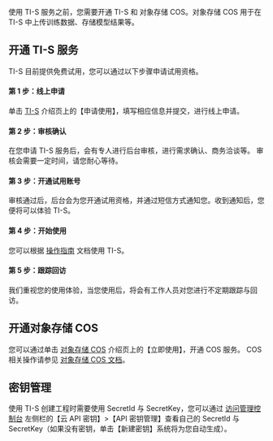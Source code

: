 使用 TI-S 服务之前，您需要开通 TI-S 和 对象存储 COS。对象存储 COS 用于在 TI-S 中上传训练数据、存储模型结果等。

## 开通 TI-S 服务
TI-S 目前提供免费试用，您可以通过以下步骤申请试用资格。

#### 第 1 步：线上申请
单击 [TI-S]() 介绍页上的【申请使用】，填写相应信息并提交，进行线上申请。

#### 第 2 步：审核确认
在您申请 TI-S 服务后，会有专人进行后台审核，进行需求确认、商务洽谈等。
审核会需要一定时间，请您耐心等待。

#### 第 3 步：开通试用账号
审核通过后，后台会为您开通试用资格，并通过短信方式通知您。收到通知后，您便将可以体验 TI-S。

#### 第 4 步：开始使用
您可以根据 [操作指南]() 文档使用 TI-S。

#### 第 5 步：跟踪回访
我们重视您的使用体验，当您使用后，将会有工作人员对您进行不定期跟踪与回访。


## 开通对象存储 COS 
您可以通过单击 [对象存储 COS](https://cloud.tencent.com/product/cos) 介绍页上的【立即使用】，开通 COS 服务。
COS 相关操作请参见 [对象存储 COS 文档](https://cloud.tencent.com/document/product/436)。


## 密钥管理
使用 TI-S 创建工程时需要使用 SecretId 与 SecretKey，您可以通过 [访问管理控制台](https://console.cloud.tencent.com/cam/capi) 左侧栏的【云 API 密钥】>【API 密钥管理】查看自己的 SecretId 与 SecretKey（如果没有密钥，单击【新建密钥】系统将为您自动生成）。


